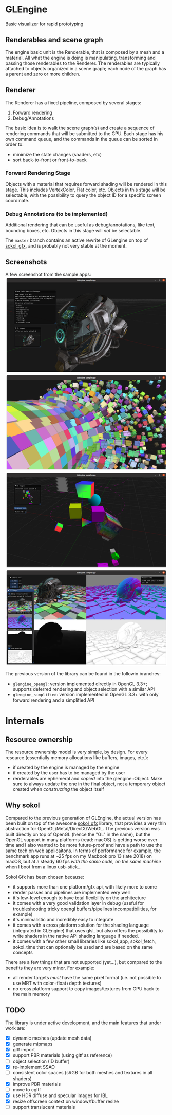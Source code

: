 GLEngine
========

Basic visualizer for rapid prototyping

## Renderables and scene graph
The engine basic unit is the Renderable, that is composed by a mesh and a material. All what the engine is doing is
manipulating, transforming and passing those renderables to the Renderer.
The renderables are typically attached to objects organized in a scene graph; each node of the graph has a parent and
zero or more children.

## Renderer
The Renderer has a fixed pipeline, composed by several stages:

1. Forward rendering
2. Debug/Annotations

The basic idea is to walk the scene graph(s) and create a sequence of rendering commands that will be submitted to the GPU.
Each stage has his own command queue, and the commands in the queue can be sorted in order to:

* minimize the state changes (shaders, etc)
* sort back-to-front or front-to-back 

### Forward Rendering Stage
Objects with a material that requires forward shading will be rendered in this stage. This includes VertexColor, Flat color, etc.
Objects in this stage will be selectable, with the possibility to query the object ID for a specific screen coordinate.

### Debug Annotations (to be implemented)
Additional rendering that can be useful as debug/annotations, like text, bounding boxes, etc.
Objects in this stage will *not* be selectable.

The `master` branch contains an active rewrite of GLengine on top of [sokol_gfx](https://github.com/floooh/sokol), and is probably not very stable at the moment.

## Screenshots
A few screenshot from the sample apps:
![PBR](resources/screenshot_pbr.png)
![PBR](resources/screenshot_boxes.png)
![PBR](resources/screenshot_primitives.png)
![PBR](resources/screenshot_debug_view.png)

The previous version of the library can be found in the followin branches:
* `glengine_opengl`: version implemented directly in OpenGL 3.3+; supports deferred rendering and object selection with a similar API
* `glengine_simplified`: version implemented in OpenGL 3.3+ with only forward rendering and a simplified API


# Internals

Resource ownership
------------------
The resource ownership model is very simple, by design. For every resource (essentially memory allocations like buffers, images, etc.):
* if created by the engine is managed by the engine
* if created by the user has to be managed by the user
* renderables are ephemeral and _copied_ into the glengine::Object. Make sure to always update the one in the final object, not a temporary object created when _constructing_ the object itself 

Why sokol
---------
Compared to the previous generation of GLEngine, the actual version has been built on top of the awesome [sokol_gfx](https://github.com/floooh/sokol) library, that provides a very thin abstraction for OpenGL/Metal/DirectX/WebGL.
The previous version was built directly on top of OpenGL (hence the "GL" in the name), but the OpenGL support in many platforms (read: macOS) is getting worse over time and I also wanted to be more future-proof and have a path to use the same tech on web applicaitons. 
In terms of performance for example, the benchmark app runs at ~25 fps on my Macbook pro 13 (late 2018) on macOS, but at a steady 60 fps _with the same code, on the same machine_ when I boot from a linux usb-stick...

Sokol Gfx has been chosen because:
* it supports more than one platform/gfx api, with likely more to come
* render passes and pipelines are implemented very well
* it's low-level enough to have total flexibility on the architecture
* it comes with a very good validation layer in debug (useful for troubleshooting tricky opengl buffers/pipelines incompatibilities, for example)
* it's minimalistic and incredibly easy to integrate
* it comes with a cross platform solution for the shading language (integrated in GLEngine) that uses glsl, but also offers the possibility to write shaders in the native API shading language if needed.
* it comes with a few other small libraries like sokol_app, sokol_fetch, sokol_time that can optionally be used and are based on the same concepts

There are a few things that are not supported (yet...), but compared to the benefits they are very minor. For example:
* all render targets _must_ have the same pixel format (i.e. not possible to use MRT with color+float+depth textures)
* no cross platform support to copy images/textures from GPU back to the main memory

TODO
----
The library is under active development, and the main features that under work are:
- [x] dynamic meshes (update mesh data)
- [x] generate mipmaps
- [x] gltf import
- [x] support PBR materials (using gltf as reference)
- [ ] object selection (ID buffer)
- [x] re-implement SSAO
- [ ] consistent color spaces (sRGB for both meshes and textures in all shaders)
- [x] improve PBR materials
- [ ] move to cgltf
- [x] use HDR diffuse and specular images for IBL
- [x] resize offscreen context on window/fbuffer resize
- [ ] support translucent materials
